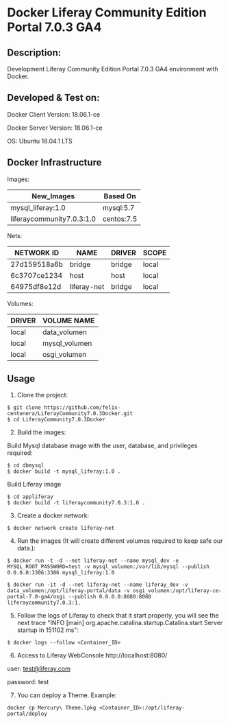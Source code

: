 Docker Liferay Community Edition Portal 7.0.3 GA4
========================================


Description:
--------------------------------
Development Liferay Community Edition Portal 7.0.3 GA4 environment with Docker.


Developed & Test on:
--------------------------------
Docker Client Version: 18.06.1-ce

Docker Server Version: 18.06.1-ce

OS: Ubuntu 18.04.1 LTS


Docker Infrastructure
--------------------------------
Images:

New_Images                 | Based On
---------------------------|---------
mysql_liferay:1.0          | mysql:5.7
liferaycommunity7.0.3:1.0  | centos:7.5


Nets:

NETWORK ID     |     NAME           |     DRIVER       |       SCOPE
---------------|--------------------|------------------|-------------
27d159518a6b   |     bridge         |     bridge       |       local
6c3707ce1234   |     host           |     host         |       local
64975df8e12d   |     liferay-net    |     bridge       |       local

Volumes:

DRIVER     |   VOLUME NAME
-----------|---------------
local      |   data_volumen
local      |   mysql_volumen
local      |   osgi_volumen



Usage
------------------------

1) Clone the project:
```
$ git clone https://github.com/felix-centenera/LiferayCommunity7.0.3Docker.git
$ cd LiferayCommunity7.0.3Docker
```

2) Build the images:

Build Mysql database image with the user, database, and privileges required:
```
$ cd dbmysql
$ docker build -t mysql_liferay:1.0 .
```

Build Liferay image
```
$ cd appliferay
$ docker build -t liferaycommunity7.0.3:1.0 .
```

3) Create a docker network:
```
$ docker network create liferay-net
```


4) Run the images (It will create different volumes required to keep safe our data.):
```
$ docker run -t -d --net liferay-net --name mysql_dev -e MYSQL_ROOT_PASSWORD=test -v mysql_volumen:/var/lib/mysql --publish 0.0.0.0:3306:3306 mysql_liferay:1.0

$ docker run -it -d --net liferay-net --name liferay_dev -v data_volumen:/opt/liferay-portal/data -v osgi_volumen:/opt/liferay-ce-portal-7.0-ga4/osgi --publish 0.0.0.0:8080:8080  liferaycommunity7.0.3:1.

```

5) Follow the logs of Liferay to check that it start properly, you will see the next trace "INFO [main] org.apache.catalina.startup.Catalina.start Server startup in 151102 ms":
```
$ docker logs --follow <Container_ID>
```

6) Access to Liferay WebConsole
http://localhost:8080/

user: test@liferay.com

password: test

7) You can deploy a Theme. Example:
```
docker cp Mercury\ Theme.lpkg <Container_ID>:/opt/liferay-portal/deploy
```
